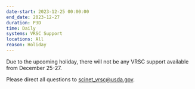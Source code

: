 ```yaml
---
date-start: 2023-12-25 00:00:00
end_date: 2023-12-27
duration: P3D
time: Daily 
systems: VRSC Support
locations: All
reason: Holiday
---
```


Due to the upcoming holiday, there will not be any VRSC support available from December 25-27.

Please direct all questions to [scinet_vrsc@usda.gov](mailto:scinet_vrsc@usda.gov).
